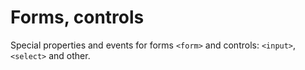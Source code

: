 # Forms, controls

Special properties and events for forms `<form>` and controls: `<input>`, `<select>` and other.
